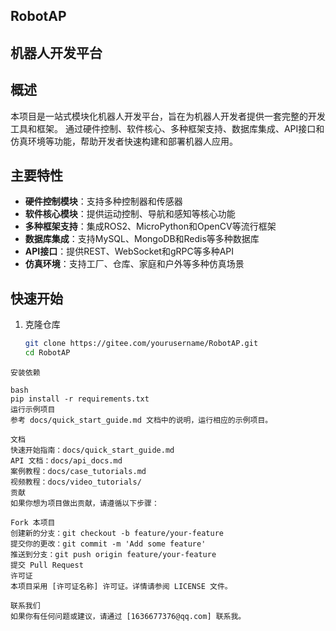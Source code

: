 ## RobotAP
## 机器人开发平台

## 概述
本项目是一站式模块化机器人开发平台，旨在为机器人开发者提供一套完整的开发工具和框架。
通过硬件控制、软件核心、多种框架支持、数据库集成、API接口和仿真环境等功能，帮助开发者快速构建和部署机器人应用。

## 主要特性
- **硬件控制模块**：支持多种控制器和传感器
- **软件核心模块**：提供运动控制、导航和感知等核心功能
- **多种框架支持**：集成ROS2、MicroPython和OpenCV等流行框架
- **数据库集成**：支持MySQL、MongoDB和Redis等多种数据库
- **API接口**：提供REST、WebSocket和gRPC等多种API
- **仿真环境**：支持工厂、仓库、家庭和户外等多种仿真场景

## 快速开始
1. 克隆仓库
   ```bash
   git clone https://gitee.com/yourusername/RobotAP.git
   cd RobotAP

```
安装依赖

bash
pip install -r requirements.txt
运行示例项目
参考 docs/quick_start_guide.md 文档中的说明，运行相应的示例项目。

文档
快速开始指南：docs/quick_start_guide.md
API 文档：docs/api_docs.md
案例教程：docs/case_tutorials.md
视频教程：docs/video_tutorials/
贡献
如果你想为项目做出贡献，请遵循以下步骤：

Fork 本项目
创建新的分支：git checkout -b feature/your-feature
提交你的更改：git commit -m 'Add some feature'
推送到分支：git push origin feature/your-feature
提交 Pull Request
许可证
本项目采用 [许可证名称] 许可证。详情请参阅 LICENSE 文件。

联系我们
如果你有任何问题或建议，请通过 [1636677376@qq.com] 联系我。
